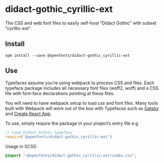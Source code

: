 
# didact-gothic_cyrillic-ext

The CSS and web font files to easily self-host “Didact Gothic” with subset "cyrillic-ext".

## Install

`npm install --save @openfonts/didact-gothic_cyrillic-ext`

## Use

Typefaces assume you’re using webpack to process CSS and files. Each typeface
package includes all necessary font files (woff2, woff) and a CSS file with
font-face declarations pointing at these files.

You will need to have webpack setup to load css and font files. Many tools built
with Webpack will work out of the box with Typefaces such as [Gatsby](https://github.com/gatsbyjs/gatsby)
and [Create React App](https://github.com/facebookincubator/create-react-app).

To use, simply require the package in your project’s entry file e.g.

```javascript
// Load Didact Gothic typeface
require('@openfonts/didact-gothic_cyrillic-ext')
```

Usage in SCSS:
```scss
@import "~@openfonts/didact-gothic_cyrillic-ext/index.css";
```
